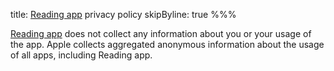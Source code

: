 title: [Reading app](/reading-app/) privacy policy
skipByline: true
%%%

[Reading app](../) does not collect any information about you or your usage of the app. Apple collects aggregated anonymous information about the usage of all apps, including Reading app.
